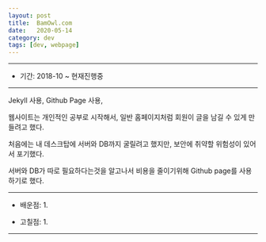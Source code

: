 ```yaml
---
layout: post
title:  BamOwl.com
date:   2020-05-14
category: dev
tags: [dev, webpage]
---
```


---

- 기간: 2018-10 ~ 현재진행중

---

Jekyll 사용, Github Page 사용, 


웹사이트는 개인적인 공부로 시작해서, 일반 홈페이지처럼 회원이 글을 남길 수 있게 만들려고 했다.


처음에는 내 데스크탑에 서버와 DB까지 굴릴려고 했지만, 보안에 취약할 위험성이 있어서 포기했다.




서버와 DB가 따로 필요하다는것을 알고나서
비용을 줄이기위해 Github page를 사용하기로 했다.

---

- 배운점:
    1. 

- 고칠점:
    1. 

---
